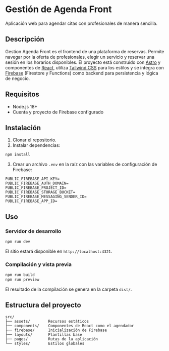 # Gestión de Agenda Front

Aplicación web para agendar citas con profesionales de manera sencilla.

## Descripción

Gestion Agenda Front es el frontend de una plataforma de reservas. Permite
navegar por la oferta de profesionales, elegir un servicio y reservar una
sesión en los horarios disponibles. El proyecto está construido con [Astro](https://astro.build/)
y componentes de [React](https://react.dev/), utiliza [Tailwind CSS](https://tailwindcss.com/) para
los estilos y se integra con [Firebase](https://firebase.google.com/) (Firestore y Functions)
como backend para persistencia y lógica de negocio.

## Requisitos

- Node.js 18+
- Cuenta y proyecto de Firebase configurado

## Instalación

1. Clonar el repositorio.
2. Instalar dependencias:

```bash
npm install
```

3. Crear un archivo `.env` en la raíz con las variables de configuración de Firebase:

```
PUBLIC_FIREBASE_API_KEY=
PUBLIC_FIREBASE_AUTH_DOMAIN=
PUBLIC_FIREBASE_PROJECT_ID=
PUBLIC_FIREBASE_STORAGE_BUCKET=
PUBLIC_FIREBASE_MESSAGING_SENDER_ID=
PUBLIC_FIREBASE_APP_ID=
```

## Uso

### Servidor de desarrollo

```bash
npm run dev
```

El sitio estará disponible en `http://localhost:4321`.

### Compilación y vista previa

```bash
npm run build
npm run preview
```

El resultado de la compilación se genera en la carpeta `dist/`.

## Estructura del proyecto

```
src/
├── assets/        Recursos estáticos
├── components/    Componentes de React como el agendador
├── firebase/      Inicialización de Firebase
├── layouts/       Plantillas base
├── pages/         Rutas de la aplicación
└── styles/        Estilos globales
```
